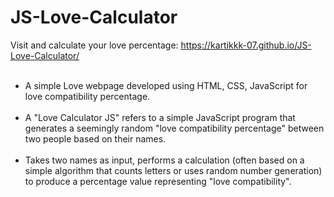 # JS-Love-Calculator
Visit and calculate your love percentage: https://kartikkk-07.github.io/JS-Love-Calculator/ <br><br>
<ul>
<li>A simple Love webpage developed using HTML, CSS, JavaScript for love compatibility percentage.</li><br>
<li>A "Love Calculator JS" refers to a simple JavaScript program that generates a seemingly random "love compatibility percentage" between two people based on their names.</li><br>
<li>Takes two names as input, performs a calculation (often based on a simple algorithm that counts letters or uses random number generation) to produce a percentage value representing "love compatibility".</li>
</ul>
